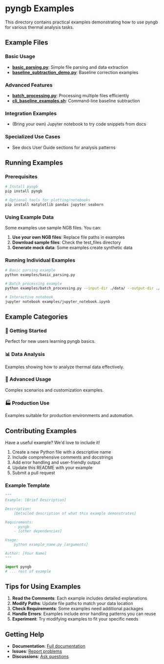 # pyngb Examples

This directory contains practical examples demonstrating how to use pyngb for various thermal analysis tasks.

## Example Files

### Basic Usage
- **[basic_parsing.py](basic_parsing.py)**: Simple file parsing and data extraction
- **[baseline_subtraction_demo.py](baseline_subtraction_demo.py)**: Baseline correction examples

### Advanced Features
- **[batch_processing.py](batch_processing.py)**: Processing multiple files efficiently
- **[cli_baseline_examples.sh](cli_baseline_examples.sh)**: Command-line baseline subtraction

### Integration Examples
- (Bring your own) Jupyter notebook to try code snippets from docs

### Specialized Use Cases
- See docs User Guide sections for analysis patterns

## Running Examples

### Prerequisites

```bash
# Install pyngb
pip install pyngb

# Optional tools for plotting/notebooks
pip install matplotlib pandas jupyter seaborn
```

### Using Example Data

Some examples use sample NGB files. You can:

1. **Use your own NGB files**: Replace file paths in examples
2. **Download sample files**: Check the test_files directory
3. **Generate mock data**: Some examples create synthetic data

### Running Individual Examples

```bash
# Basic parsing example
python examples/basic_parsing.py

# Batch processing example
python examples/batch_processing.py --input-dir ./data/ --output-dir ./results/

# Interactive notebook
jupyter notebook examples/jupyter_notebook.ipynb
```

## Example Categories

### 🚀 Getting Started
Perfect for new users learning pyngb basics.

### 📊 Data Analysis
Examples showing how to analyze thermal data effectively.

### 🔧 Advanced Usage
Complex scenarios and customization examples.

### 🏭 Production Use
Examples suitable for production environments and automation.

## Contributing Examples

Have a useful example? We'd love to include it!

1. Create a new Python file with a descriptive name
2. Include comprehensive comments and docstrings
3. Add error handling and user-friendly output
4. Update this README with your example
5. Submit a pull request

### Example Template

```python
"""
Example: [Brief Description]

Description:
    [Detailed description of what this example demonstrates]

Requirements:
    - pyngb
    - [other dependencies]

Usage:
    python example_name.py [arguments]

Author: [Your Name]
"""

import pyngb
# ... rest of example
```

## Tips for Using Examples

1. **Read the Comments**: Each example includes detailed explanations
2. **Modify Paths**: Update file paths to match your data location
3. **Check Requirements**: Some examples need additional packages
4. **Handle Errors**: Examples include error handling patterns you can reuse
5. **Experiment**: Try modifying examples to fit your specific needs

## Getting Help

- **Documentation**: [Full documentation](https://graysonbellamy.github.io/pyngb/)
- **Issues**: [Report problems](https://github.com/GraysonBellamy/pyngb/issues)
- **Discussions**: [Ask questions](https://github.com/GraysonBellamy/pyngb/discussions)
